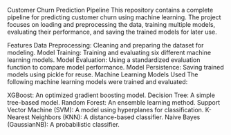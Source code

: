 Customer Churn Prediction Pipeline
This repository contains a complete pipeline for predicting customer churn using machine learning. The project focuses on loading and preprocessing the data, training multiple models, evaluating their performance, and saving the trained models for later use.

Features
Data Preprocessing: Cleaning and preparing the dataset for modeling.
Model Training: Training and evaluating six different machine learning models.
Model Evaluation: Using a standardized evaluation function to compare model performance.
Model Persistence: Saving trained models using pickle for reuse.
Machine Learning Models Used
The following machine learning models were trained and evaluated:

XGBoost: An optimized gradient boosting model.
Decision Tree: A simple tree-based model.
Random Forest: An ensemble learning method.
Support Vector Machine (SVM): A model using hyperplanes for classification.
K-Nearest Neighbors (KNN): A distance-based classifier.
Naive Bayes (GaussianNB): A probabilistic classifier.
